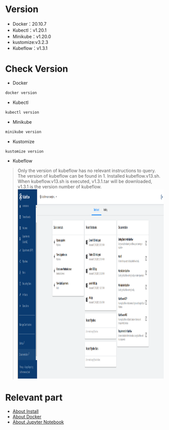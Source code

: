 # Version

* Docker：20.10.7
* Kubectl：v1.20.1
* Minikube：v1.20.0
* kustomize:v3.2.3
* Kubeflow：v1.3.1

# Check Version

* Docker
```Bash
docker version
```
* Kubectl
```Bash
kubectl version
```
* Minikube
```Bash
minikube version
```
* Kustomize
```Bash
kustomize version
```
* Kubeflow
> Only the version of kubeflow has no relevant instructions to query. \
> The version of kubeflow can be found in 1. Installed kubeflow.v13.sh. \
> When kubeflow.v13.sh is executed, v1.3.1.tar will be downloaded, v1.3.1 is the version number of kubeflow.
<img src="https://github.com/WEICHINLIN/Kubeflow---Natural-Language-Processing/blob/main/4.%20Image/kubeflow%20home.png" width="1000" height="600" alt="kubefkow home"/><br/>

# Relevant part

* [About Install](https://github.com/WEICHINLIN/Kubeflow---Natural-Language-Processing/blob/main/1.%20Install/Install.md)
* [About Docker](https://github.com/WEICHINLIN/Kubeflow---Natural-Language-Processing/blob/main/2.%20Docker/Docker.md)
* [About Jupyter Notebook](https://github.com/WEICHINLIN/Kubeflow---Natural-Language-Processing/blob/main/3.%20Jupyter%20Notebook/Jupyter%20Notebook.md)
